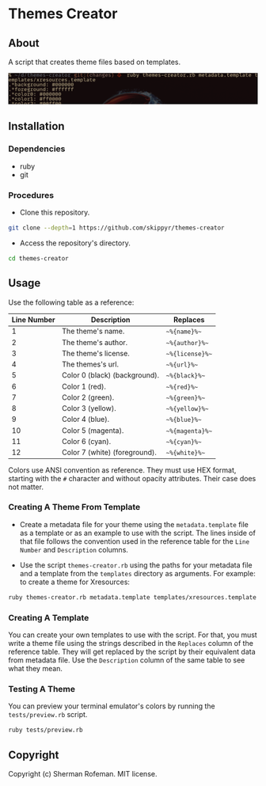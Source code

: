# Themes Creator

## About

A script that creates theme files based on templates.

![](preview.png)

## Installation

### Dependencies

-	ruby
-	git

### Procedures

-	Clone this repository.

```bash
git clone --depth=1 https://github.com/skippyr/themes-creator
```

-	Access the repository's directory.

```bash
cd themes-creator
```

## Usage

Use the following table as a reference:

| Line Number | Description | Replaces |
|-|-|-|
| 1 | The theme's name. | `~%{name}%~`
| 2 | The theme's author. | `~%{author}%~`
| 3 | The theme's license. | `~%{license}%~`
| 4 | The themes's url. | `~%{url}%~`
| 5 | Color 0 (black) (background). | `~%{black}%~`
| 6 | Color 1 (red). | `~%{red}%~`
| 7 | Color 2 (green). | `~%{green}%~`
| 8 | Color 3 (yellow). | `~%{yellow}%~`
| 9 | Color 4 (blue). | `~%{blue}%~`
| 10 | Color 5 (magenta). | `~%{magenta}%~`
| 11 | Color 6 (cyan). | `~%{cyan}%~`
| 12 | Color 7 (white) (foreground). | `~%{white}%~`

Colors use ANSI convention as reference. They must use HEX format, starting with the `#` character and without opacity attributes. Their case does not matter.

### Creating A Theme From Template

-	Create a metadata file for your theme using the `metadata.template` file as a template or as an example to use with the script. The lines inside of that file follows the convention used in the reference table for the `Line Number` and `Description` columns.

-	Use the script `themes-creator.rb` using the paths for your metadata file and a template from the `templates` directory as arguments. For example: to create a theme for Xresources:

```bash
ruby themes-creator.rb metadata.template templates/xresources.template
```

### Creating A Template

You can create your own templates to use with the script. For that, you must write a theme file using the strings described in the `Replaces` column of the reference table. They will get replaced by the script by their equivalent data from metadata file. Use the `Description` column of the same table to see what they mean.

### Testing A Theme

You can preview your terminal emulator's colors by running the `tests/preview.rb` script.

```bash
ruby tests/preview.rb
```

## Copyright

Copyright (c) Sherman Rofeman. MIT license.
